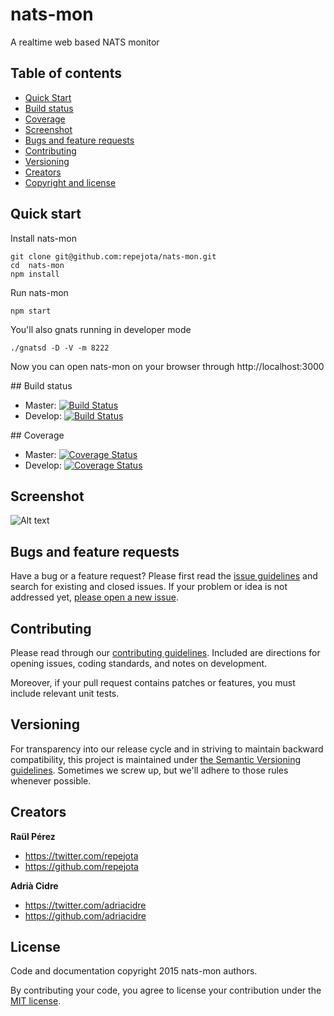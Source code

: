 # nats-mon

A realtime web based NATS monitor

## Table of contents

- [Quick Start](#quick-start)
- [Build status](#build-status)
- [Coverage](#coverage)
- [Screenshot](#screenshot)
- [Bugs and feature requests](#bugs-and-feature-requests)
- [Contributing](#contributing)
- [Versioning](#versioning)
- [Creators](#creators)
- [Copyright and license](#copyright-and-license)

## Quick start

Install nats-mon
```
git clone git@github.com:repejota/nats-mon.git
cd  nats-mon
npm install
```

Run nats-mon
```
npm start
```

You'll also gnats running in developer mode
```
./gnatsd -D -V -m 8222
```

Now you can open nats-mon on your browser through http://localhost:3000

## Build status

* Master: [![Build Status](https://travis-ci.org/repejota/nats-mon.svg?branch=master)](https://travis-ci.org/repejota/nats-mon)
* Develop: [![Build Status](https://travis-ci.org/repejota/nats-mon.svg?branch=develop)](https://travis-ci.org/repejota/nats-mon)

## Coverage

* Master: [![Coverage Status](https://coveralls.io/repos/repejota/nats-mon/badge.svg?branch=master&service=github)](https://coveralls.io/github/repejota/nats-mon?branch=master)
* Develop: [![Coverage Status](https://coveralls.io/repos/repejota/nats-mon/badge.svg?branch=develop&service=github)](https://coveralls.io/github/repejota/nats-mon?branch=develop)

## Screenshot

![Alt text](/screenshot.gif?raw=true "Screenshot")

## Bugs and feature requests

Have a bug or a feature request? Please first read the
[issue guidelines](https://github.com/repejota/nats-mon/blob/master/CONTRIBUTING.md#using-the-issue-tracker)
and search for existing and closed issues. If your problem or idea is not
addressed yet,
[please open a new issue](https://github.com/repejota/nats-mon/issues/new).

## Contributing

Please read through our
[contributing guidelines](https://github.com/repejota/nats-mon/blob/master/CONTRIBUTING.md).
Included are directions for opening issues, coding standards, and notes on
development.

Moreover, if your pull request contains patches or features, you must include
relevant unit tests.

## Versioning

For transparency into our release cycle and in striving to maintain backward
compatibility, this project is maintained under
[the Semantic Versioning guidelines](http://semver.org/). Sometimes we screw
up, but we'll adhere to those rules whenever possible.

## Creators

**Raül Pérez**

- <https://twitter.com/repejota>
- <https://github.com/repejota>


**Adrià Cidre**

- <https://twitter.com/adriacidre>
- <https://github.com/adriacidre>

## License

Code and documentation copyright 2015 nats-mon authors.

By contributing your code, you agree to license your contribution under the
[MIT license](LICENSE).
